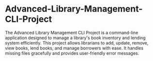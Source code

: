 # Advanced-Library-Management-CLI-Project
The Advanced Library Management CLI Project is a command-line application designed to manage a library's book inventory and lending system efficiently. This project allows librarians to add, update, remove, view books, lend books, and manage borrowers with ease. It handles missing files gracefully and provides user-friendly error messages.
